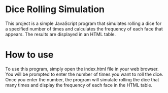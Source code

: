 # Dice Rolling Simulation

This project is a simple JavaScript program that simulates rolling a dice for a specified number of times and calculates the frequency of each face that appears. The results are displayed in an HTML table.

# How to use
To use this program, simply open the index.html file in your web browser. You will be prompted to enter the number of times you want to roll the dice. Once you enter the number, the program will simulate rolling the dice that many times and display the frequency of each face in the HTML table.
